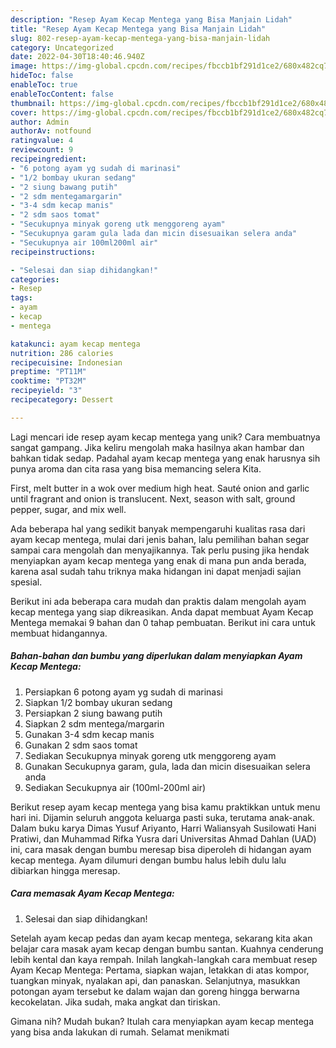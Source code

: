 ```yaml
---
description: "Resep Ayam Kecap Mentega yang Bisa Manjain Lidah"
title: "Resep Ayam Kecap Mentega yang Bisa Manjain Lidah"
slug: 802-resep-ayam-kecap-mentega-yang-bisa-manjain-lidah
category: Uncategorized
date: 2022-04-30T18:40:46.940Z
image: https://img-global.cpcdn.com/recipes/fbccb1bf291d1ce2/680x482cq70/ayam-kecap-mentega-foto-resep-utama.jpg
hideToc: false
enableToc: true
enableTocContent: false
thumbnail: https://img-global.cpcdn.com/recipes/fbccb1bf291d1ce2/680x482cq70/ayam-kecap-mentega-foto-resep-utama.jpg
cover: https://img-global.cpcdn.com/recipes/fbccb1bf291d1ce2/680x482cq70/ayam-kecap-mentega-foto-resep-utama.jpg
author: Admin
authorAv: notfound
ratingvalue: 4
reviewcount: 9
recipeingredient:
- "6 potong ayam yg sudah di marinasi"
- "1/2 bombay ukuran sedang"
- "2 siung bawang putih"
- "2 sdm mentegamargarin"
- "3-4 sdm kecap manis"
- "2 sdm saos tomat"
- "Secukupnya minyak goreng utk menggoreng ayam"
- "Secukupnya garam gula lada dan micin disesuaikan selera anda"
- "Secukupnya air 100ml200ml air"
recipeinstructions:

- "Selesai dan siap dihidangkan!"
categories:
- Resep
tags:
- ayam
- kecap
- mentega

katakunci: ayam kecap mentega 
nutrition: 286 calories
recipecuisine: Indonesian
preptime: "PT11M"
cooktime: "PT32M"
recipeyield: "3"
recipecategory: Dessert

---
```





Lagi mencari ide resep ayam kecap mentega yang unik? Cara membuatnya sangat gampang. Jika keliru mengolah maka hasilnya akan hambar dan bahkan tidak sedap. Padahal ayam kecap mentega yang enak harusnya sih punya aroma dan cita rasa yang bisa memancing selera Kita.





First, melt butter in a wok over medium high heat. Sauté onion and garlic until fragrant and onion is translucent. Next, season with salt, ground pepper, sugar, and mix well.

Ada beberapa hal yang sedikit banyak mempengaruhi kualitas rasa dari ayam kecap mentega, mulai dari jenis bahan, lalu pemilihan bahan segar sampai cara mengolah dan menyajikannya. Tak perlu pusing jika hendak menyiapkan ayam kecap mentega yang enak di mana pun anda berada, karena asal sudah tahu triknya maka hidangan ini dapat menjadi sajian spesial.






Berikut ini ada beberapa cara mudah dan praktis dalam mengolah ayam kecap mentega yang siap dikreasikan. Anda dapat membuat Ayam Kecap Mentega memakai 9 bahan dan 0 tahap pembuatan. Berikut ini cara untuk membuat hidangannya.

<!--inarticleads1-->

##### Bahan-bahan dan bumbu yang diperlukan dalam menyiapkan Ayam Kecap Mentega:

1. Persiapkan 6 potong ayam yg sudah di marinasi
1. Siapkan 1/2 bombay ukuran sedang
1. Persiapkan 2 siung bawang putih
1. Siapkan 2 sdm mentega/margarin
1. Gunakan 3-4 sdm kecap manis
1. Gunakan 2 sdm saos tomat
1. Sediakan Secukupnya minyak goreng utk menggoreng ayam
1. Gunakan Secukupnya garam, gula, lada dan micin disesuaikan selera anda
1. Sediakan Secukupnya air (100ml-200ml air)


Berikut resep ayam kecap mentega yang bisa kamu praktikkan untuk menu hari ini. Dijamin seluruh anggota keluarga pasti suka, terutama anak-anak. Dalam buku karya Dimas Yusuf Ariyanto, Harri Waliansyah Susilowati Hani Pratiwi, dan Muhammad Rifka Yusra dari Universitas Ahmad Dahlan (UAD) ini, cara masak dengan bumbu meresap bisa diperoleh di hidangan ayam kecap mentega. Ayam dilumuri dengan bumbu halus lebih dulu lalu dibiarkan hingga meresap. 

<!--inarticleads2-->

##### Cara memasak Ayam Kecap Mentega:


1. Selesai dan siap dihidangkan!

Setelah ayam kecap pedas dan ayam kecap mentega, sekarang kita akan belajar cara masak ayam kecap dengan bumbu santan. Kuahnya cenderung lebih kental dan kaya rempah. Inilah langkah-langkah cara membuat resep Ayam Kecap Mentega: Pertama, siapkan wajan, letakkan di atas kompor, tuangkan minyak, nyalakan api, dan panaskan. Selanjutnya, masukkan potongan ayam tersebut ke dalam wajan dan goreng hingga berwarna kecokelatan. Jika sudah, maka angkat dan tiriskan. 

Gimana nih? Mudah bukan? Itulah cara menyiapkan ayam kecap mentega yang bisa anda lakukan di rumah. Selamat menikmati
